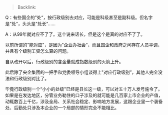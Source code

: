 > Backlink: 

Q：有些国企的"处“，按行政级别去对应，可能是科级甚至是副科级。但名字是"处”，头头是"处长"......

A：从99年就对应不了了。这个说来话长，但是这个是真的对应不了了。

以前所谓的"能对应"，是因为"企业办社会“，而且国企和政府之问存在人员平调，并且有个级别工资怎么算的问题。

自从改开以后，行政级别的含金量就成指数级别的火箭上升。

此后除了央企集团的一把手和党委领导小组谈得上"对应行政级别”，其他人完全没法和行政级别对比了。

毕竟行政级别一个“小小的处级"已经是县长这一级，可以对五十万人发号施令了。如果是在发达地区，分管业务勒住的口子涉及的就可能是几百家上市企业的产值，动辄数百上千亿，涉及全局、关系社会稳定、影响地方发展，这跟企业里一个装备处、后勤处只涉及本企业的一个局部的情形完全不能相比。
